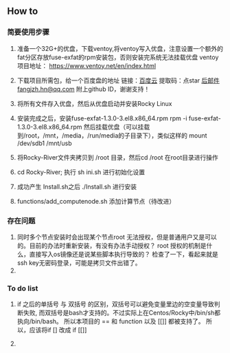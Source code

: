 ## How to

### 简要使用步骤
1. 准备一个32G+的优盘，下载ventoy,将ventoy写入优盘，注意设置一个额外的fat分区存放fuse-exfat的rpm安装包，否则安装完系统无法挂载优盘
ventoy 项目地址：
https://www.ventoy.net/en/index.html
2. 下载项目所需包，给一个百度盘的地址
链接：[百度云](https://pan.baidu.com/s/10qIU_qWvAVz3VITdYwD0_w)
提取码：点star 后邮件fangjzh.hn@qq.com 附上github ID，谢谢支持！

3. 将所有文件存入优盘，然后从优盘启动并安装Rocky Linux

4. 安装完成之后，安装fuse-exfat-1.3.0-3.el8.x86_64.rpm
rpm -i fuse-exfat-1.3.0-3.el8.x86_64.rpm
然后挂载优盘（可以挂载到/root，/mnt，/media，/run/media的子目录下），类似这样的
mount /dev/sdb1 /mnt/usb

5. 将Rocky-River文件夹拷贝到 /root 目录，然后cd /root 在root目录进行操作

6. cd Rocky-River; 执行 sh ini.sh 进行初始化设置

7. 成功产生 Install.sh之后 ./Install.sh 进行安装

8. functions/add_computenode.sh 添加计算节点（待改进）

### 存在问题
1. 同时多个节点安装时会出现某个节点root 无法授权，但是普通用户又是可以的。目前的办法时重新安装，有没有办法手动授权？
   root 授权的机制是什么，直接写入os镜像还是说某些脚本执行导致的？
   检查了一下，看起来就是ssh key无密码登录，可能是拷贝文件出错了。
2. 

### To do list
1. if 之后的单括号 与 双括号 的区别，双括号可以避免变量里边的空变量导致判断失败,
   而双括号是bash才支持的。不过实际上在Centos/Rocky中/bin/sh都执向/bin/bash。
   所以本项目的 == 和 function 以及 [[]] 都被支持了。
   所以，应该将if [] 改成 if [[]]

2. 


